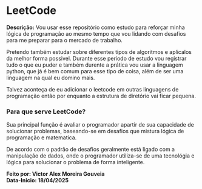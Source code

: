 # LeetCode

**Descrição:** Vou usar esse repositório como estudo para reforçar minha lógica de programação ao mesmo tempo que vou lidando com desafios para me preparar para o mercado de trabalho.

Pretendo também estudar sobre diferentes tipos de algoritmos e aplicalos da melhor forma possivel. Durante esse periodo de estudo vou registrar tudo o que eu puder e também durente a prática vou usar a linguagem python, que já é bem comum para esse tipo de coisa, além de ser uma linguagem na qual eu domino mais.

Talvez aconteça de eu adicionar o leetcode em outras linguagens de programação então por enquanto a estrutura de diretório vai ficar pequena.

### Para que serve LeetCode?

Sua principal função é avaliar o programador apartir de sua capacidade de solucionar problemas, baseando-se em desafios que mistura lógica de programação e matematica. 

De acordo com o padrão de desafios geralmente está ligado com a manipulação de dados, onde o programador utiliza-se de uma tecnológia e lógica para solucionar o problema de forma inteligente.

**Feito por: Victor Alex Moreira Gouveia**
<br>
**Data-Inicio: 18/04/2025**